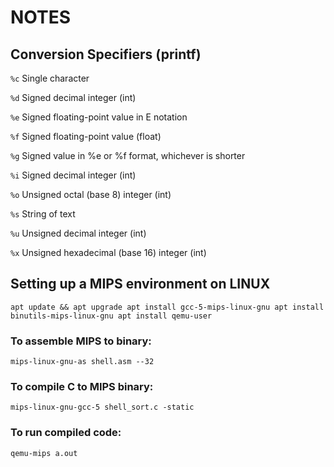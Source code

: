 # NOTES

## Conversion Specifiers (printf)

`%c`	Single character

`%d`	Signed decimal integer (int)

`%e`	Signed floating-point value in E notation

`%f`	Signed floating-point value (float)

`%g`	Signed value in %e or %f format, whichever is shorter

`%i`	Signed decimal integer (int)

`%o`	Unsigned octal (base 8) integer (int)

`%s`	String of text

`%u`	Unsigned decimal integer (int)

`%x`	Unsigned hexadecimal (base 16) integer (int)

## Setting up a MIPS environment on LINUX

`apt update && apt upgrade
apt install gcc-5-mips-linux-gnu
apt install binutils-mips-linux-gnu
apt install qemu-user`

### To assemble MIPS to binary:
`mips-linux-gnu-as shell.asm --32`
### To compile C to MIPS binary:
`mips-linux-gnu-gcc-5 shell_sort.c -static`
### To run compiled code:
`qemu-mips a.out`